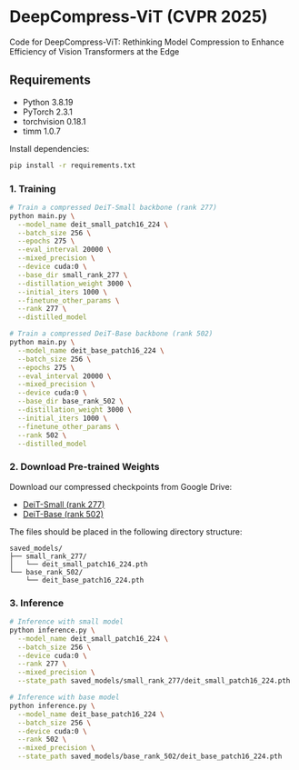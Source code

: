 # DeepCompress-ViT (CVPR 2025)
Code for DeepCompress-ViT: Rethinking Model Compression to Enhance Efficiency of Vision Transformers at the Edge
 

## Requirements
- Python 3.8.19  
- PyTorch 2.3.1
- torchvision 0.18.1
- timm 1.0.7

Install dependencies:
```bash
pip install -r requirements.txt
```

### 1. Training

```bash
# Train a compressed DeiT-Small backbone (rank 277)
python main.py \
  --model_name deit_small_patch16_224 \
  --batch_size 256 \
  --epochs 275 \
  --eval_interval 20000 \
  --mixed_precision \
  --device cuda:0 \
  --base_dir small_rank_277 \
  --distillation_weight 3000 \
  --initial_iters 1000 \
  --finetune_other_params \
  --rank 277 \
  --distilled_model

# Train a compressed DeiT-Base backbone (rank 502)
python main.py \
  --model_name deit_base_patch16_224 \
  --batch_size 256 \
  --epochs 275 \
  --eval_interval 20000 \
  --mixed_precision \
  --device cuda:0 \
  --base_dir base_rank_502 \
  --distillation_weight 3000 \
  --initial_iters 1000 \
  --finetune_other_params \
  --rank 502 \
  --distilled_model
```

### 2. Download Pre-trained Weights

Download our compressed checkpoints from Google Drive:

- [DeiT-Small (rank 277)](https://drive.google.com/file/d/1-aj_Jnam_fJboS957wdvxEMylIo-Oip8/view?usp=drive_link)
- [DeiT-Base (rank 502)](https://drive.google.com/file/d/1zh3Q4aTB_sVMros2ilZd02kEq8RboNCh/view?usp=drive_link)

The files should be placed in the following directory structure:
```
saved_models/
├── small_rank_277/
│   └── deit_small_patch16_224.pth
└── base_rank_502/
    └── deit_base_patch16_224.pth
```

### 3. Inference

```bash
# Inference with small model
python inference.py \
  --model_name deit_small_patch16_224 \
  --batch_size 256 \
  --device cuda:0 \
  --rank 277 \
  --mixed_precision \
  --state_path saved_models/small_rank_277/deit_small_patch16_224.pth

# Inference with base model
python inference.py \
  --model_name deit_base_patch16_224 \
  --batch_size 256 \
  --device cuda:0 \
  --rank 502 \
  --mixed_precision \
  --state_path saved_models/base_rank_502/deit_base_patch16_224.pth
```
